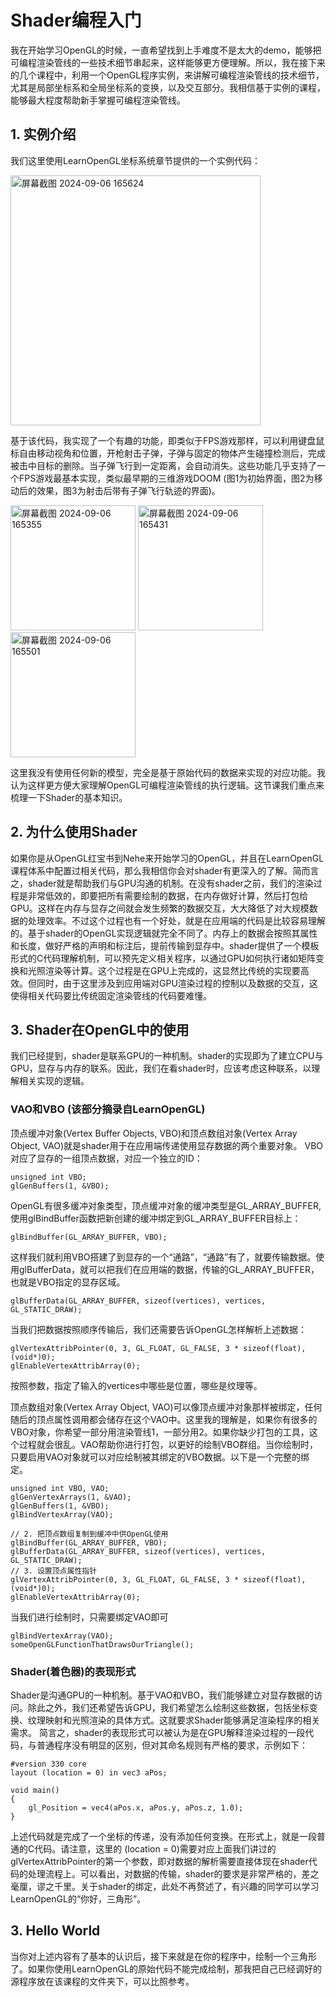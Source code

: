 # Shader编程入门

我在开始学习OpenGL的时候，一直希望找到上手难度不是太大的demo，能够把可编程渲染管线的一些技术细节串起来，这样能够更方便理解。所以，我在接下来的几个课程中，利用一个OpenGL程序实例，来讲解可编程渲染管线的技术细节，尤其是局部坐标系和全局坐标系的变换，以及交互部分。我相信基于实例的课程，能够最大程度帮助新手掌握可编程渲染管线。

## 1. 实例介绍

我们这里使用LearnOpenGL坐标系统章节提供的一个实例代码：

<img width="400" alt="屏幕截图 2024-09-06 165624" src="https://github.com/user-attachments/assets/344212ba-1098-4787-b045-797246cf9eaf">

基于该代码，我实现了一个有趣的功能，即类似于FPS游戏那样，可以利用键盘鼠标自由移动视角和位置，开枪射击子弹，子弹与固定的物体产生碰撞检测后，完成被击中目标的删除。当子弹飞行到一定距离，会自动消失。这些功能几乎支持了一个FPS游戏最基本实现，类似最早期的三维游戏DOOM (图1为初始界面，图2为移动后的效果，图3为射击后带有子弹飞行轨迹的界面)。

<img width="200" alt="屏幕截图 2024-09-06 165355" src="https://github.com/user-attachments/assets/531f930d-6437-43fc-b1ca-4ba7440081ec">

<img width="200" alt="屏幕截图 2024-09-06 165431" src="https://github.com/user-attachments/assets/cbc030c2-075e-4ebc-883b-150ce8e841a3">

<img width="200" alt="屏幕截图 2024-09-06 165501" src="https://github.com/user-attachments/assets/bb99bc18-2b62-47cc-966a-1913a1950b8d">

这里我没有使用任何新的模型，完全是基于原始代码的数据来实现的对应功能。我认为这样更方便大家理解OpenGL可编程渲染管线的执行逻辑。这节课我们重点来梳理一下Shader的基本知识。

## 2. 为什么使用Shader

如果你是从OpenGL红宝书到Nehe来开始学习的OpenGL，并且在LearnOpenGL课程体系中配置过相关代码，那么我相信你会对shader有更深入的了解。简而言之，shader就是帮助我们与GPU沟通的机制。在没有shader之前，我们的渲染过程是非常低效的，即要把所有需要绘制的数据，在内存做好计算，然后打包给GPU。这样在内存与显存之间就会发生频繁的数据交互，大大降低了对大规模数据的处理效率。不过这个过程也有一个好处，就是在应用端的代码是比较容易理解的。基于shader的OpenGL实现逻辑就完全不同了。内存上的数据会按照其属性和长度，做好严格的声明和标注后，提前传输到显存中。shader提供了一个模板形式的C代码理解机制，可以预先定义相关程序，以通过GPU如何执行诸如矩阵变换和光照渲染等计算。这个过程是在GPU上完成的，这显然比传统的实现要高效。但同时，由于这里涉及到应用端对GPU渲染过程的控制以及数据的交互，这使得相关代码要比传统固定渲染管线的代码要难懂。

## 3. Shader在OpenGL中的使用

我们已经提到，shader是联系GPU的一种机制。shader的实现即为了建立CPU与GPU，显存与内存的联系。因此，我们在看shader时，应该考虑这种联系，以理解相关实现的逻辑。

### VAO和VBO (该部分摘录自LearnOpenGL)

顶点缓冲对象(Vertex Buffer Objects, VBO)和顶点数组对象(Vertex Array Object, VAO)就是shader用于在应用端传递使用显存数据的两个重要对象。 VBO对应了显存的一组顶点数据，对应一个独立的ID：

<pre class="prettyprint"><code class=" hljs xml">unsigned int VBO;
glGenBuffers(1, &VBO);</code></pre>

OpenGL有很多缓冲对象类型，顶点缓冲对象的缓冲类型是GL_ARRAY_BUFFER,使用glBindBuffer函数把新创建的缓冲绑定到GL_ARRAY_BUFFER目标上：

<pre class="prettyprint"><code class=" hljs xml">glBindBuffer(GL_ARRAY_BUFFER, VBO);</code></pre>  

这样我们就利用VBO搭建了到显存的一个“通路”，“通路”有了，就要传输数据。使用glBufferData，就可以把我们在应用端的数据，传输的GL_ARRAY_BUFFER，也就是VBO指定的显存区域。

<pre class="prettyprint"><code class=" hljs xml">glBufferData(GL_ARRAY_BUFFER, sizeof(vertices), vertices, GL_STATIC_DRAW);</code></pre>  

当我们把数据按照顺序传输后，我们还需要告诉OpenGL怎样解析上述数据：

<pre class="prettyprint"><code class=" hljs xml">glVertexAttribPointer(0, 3, GL_FLOAT, GL_FALSE, 3 * sizeof(float), (void*)0);
glEnableVertexAttribArray(0);</code></pre>  

按照参数，指定了输入的vertices中哪些是位置，哪些是纹理等。

顶点数组对象(Vertex Array Object, VAO)可以像顶点缓冲对象那样被绑定，任何随后的顶点属性调用都会储存在这个VAO中。这里我的理解是，如果你有很多的VBO对象，你希望一部分用渲染管线1，一部分用2。如果你缺少打包的工具，这个过程就会很乱。VAO帮助你进行打包，以更好的绘制VBO群组。当你绘制时，只要启用VAO对象就可以对应绘制被其绑定的VBO数据。以下是一个完整的绑定。

<pre class="prettyprint"><code class=" hljs xml">unsigned int VBO, VAO;
glGenVertexArrays(1, &VAO);
glGenBuffers(1, &VBO);
glBindVertexArray(VAO);

// 2. 把顶点数组复制到缓冲中供OpenGL使用
glBindBuffer(GL_ARRAY_BUFFER, VBO);
glBufferData(GL_ARRAY_BUFFER, sizeof(vertices), vertices, GL_STATIC_DRAW);
// 3. 设置顶点属性指针
glVertexAttribPointer(0, 3, GL_FLOAT, GL_FALSE, 3 * sizeof(float), (void*)0);
glEnableVertexAttribArray(0);</code></pre>  

当我们进行绘制时，只需要绑定VAO即可
<pre class="prettyprint"><code class=" hljs xml">glBindVertexArray(VAO);
someOpenGLFunctionThatDrawsOurTriangle();</code></pre>  

### Shader(着色器)的表现形式

Shader是沟通GPU的一种机制。基于VAO和VBO，我们能够建立对显存数据的访问。除此之外，我们还希望告诉GPU，我们希望怎么绘制这些数据，包括坐标变换、纹理映射和光照渲染的具体方式。这就要求Shader能够满足渲染程序的相关需求。
简言之，shader的表现形式可以被认为是在GPU解释渲染过程的一段代码，与普通程序没有明显的区别，但对其命名规则有严格的要求，示例如下：

<pre class="prettyprint"><code class=" hljs xml">#version 330 core
layout (location = 0) in vec3 aPos;

void main()
{
    gl_Position = vec4(aPos.x, aPos.y, aPos.z, 1.0);
}</code></pre>  

上述代码就是完成了一个坐标的传递，没有添加任何变换。在形式上，就是一段普通的C代码。请注意，这里的 (location = 0)需要对应上面我们讲过的glVertexAttribPointer的第一个参数，即对数据的解析需要直接体现在shader代码的处理流程上。可以看出，对数据的传输，shader的要求是非常严格的，差之毫厘，谬之千里。关于shader的绑定，此处不再赘述了，有兴趣的同学可以学习LearnOpenGL的“你好，三角形”。

## 3. Hello World

当你对上述内容有了基本的认识后，接下来就是在你的程序中，绘制一个三角形了。如果你使用LearnOpenGL的原始代码不能完成绘制，那我把自己已经调好的源程序放在该课程的文件夹下，可以比照参考。
